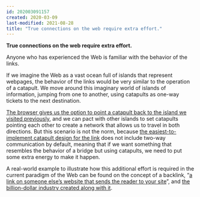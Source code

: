```yaml
---
id: 202003091157
created: 2020-03-09
last-modified: 2021-08-28
title: "True connections on the web require extra effort."
---
```

**True connections on the web require extra effort.**

Anyone who has experienced the Web is familiar with the behavior of the links.

If we imagine the Web as a vast ocean full of islands that represent webpages, the behavior of the links would be very similar to the operation of a catapult. We move around this imaginary world of islands of information, jumping from one to another, using catapults as one-way tickets to the next destination.

[The browser gives us the option to point a catapult back to the island we visited previously](202003091216), and we can pact with other islands to set catapults pointing each other to create a network that allows us to travel in both directions. But this scenario is not the norm, because [the easiest-to-implement catapult design for the link](202003091217) does not include two-way communication by default, meaning that if we want something that resembles the behavior of a bridge but using catapults, we need to put some extra energy to make it happen.

A real-world example to illustrate how this additional effort is required in the current paradigm of the Web can be found on the concept of a backlink, “[a link on someone else’s website that sends the reader to your site](202003091218)”, and [the billion-dollar industry created along with it](202003091219).